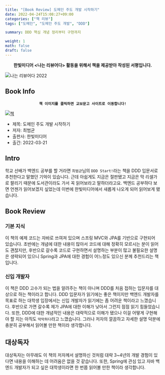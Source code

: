 ```yaml
---
title: "[Book Review] 도메인 주도 개발 시작하기"
date: 2022-04-24T15:08:27+09:00
categories: ["책 리뷰"]  
tags: ["도메인", "도메인 주도 개발", "DDD"]

summary: DDD 핵심 개념 정리부터 구현까지

weight: 1
math: false
draft: false
---  
```


**<center>한빛미디어 <나는 리뷰어다> 활동을 위해서 책을 제공받아 작성된 서평입니다.</center>**

![나는 리뷰어다 2022](../assets/I-am-reviewer-2022.jpg)

## Book Info

**<center>`책 이미지를 클릭하면 교보문고 사이트로 이동합니다!`</center>**

[![책](../assets/review/start-DDD.jpg)](https://www.kyobobook.co.kr/product/detailViewKor.laf?ejkGb=KOR&mallGb=KOR&barcode=9791162245385&orderClick=LEa&Kc=)

- 제목: 도메인 주도 개발 시작하기
- 저자: 최범균
- 출판사: 한빛미디어
- 출간: 2022-03-21

## Intro

학교 선배가 백엔드 공부를 할 거라면 `최범균`님의 `DDD Start!`라는 책을 DDD 입문서로 추천한다고 말했던 기억이 있습니다. 근데 아쉽게도 지금은 절판됐고 지금은 막 리셀가로 팔리기 때문에 도서관이라도 가서 꼭 읽어보라고 말하더라고요. 백엔드 공부하다 보면 언젠가 읽어보겠지 싶었는데 이번에 한빛미디어에서 새롭게 나오게 되어 읽어보게 됐습니다.

## Book Review

### 기본 지식

이 책의 예제 코드는 자바로 쓰여져 있으며 스프링 MVC와 JPA를 기반으로 구현되어 있습니다. 초반에는 개념에 대한 내용이 많아서 코드에 대해 정확히 모르시는 분이 읽어도 괜찮지만, 후반으로 갈수록 코드로 구현하면서 설명하는 부분이 많고 불필요한 설명은 생략되어 있으니 Spring과 JPA에 대한 경험이 어느정도 있으신 분께 추천드리는 책입니다.

### 신입 개발자

이 책은 DDD 고수가 되는 법을 알려주는 책이 아니며 DDD를 처음 접하는 입문자를 대상으로 하는 책이라고 합니다. DDD 입문자가 읽기에는 좋은 책이지만 백엔드 개발자를 목표로 하는 대학생 입장에서는 신입 개발자가 읽기에는 좀 어려운 책이라고 느꼈습니다. 후반으로 가면 갈수록 제가 JPA에 대한 이해가 낮아서 그런지 점점 읽기 힘들었습니다. 또한, DDD에 대한 개념적인 내용은 대략적으로 이해가 됐으나 이걸 어떻게 구현해야 할 지는 아직도 `막막하다`라고 느꼈습니다. 그러나 저자의 깔끔하고 자세한 설명 덕분에 충분히 공부해서 읽어볼 만한 책이라 생각합니다.

## 대상독자

대상독자는 아무래도 이 책의 저자께서 설명하신 것처럼 대략 3~4년의 개발 경험이 있다면 내용을 이해하는 데 어려움은 없을 것 같습니다. 또한, Spring에 관심 있고 자바 백엔드 개발자가 되고 싶은 대학생이라면 한 번쯤 읽어볼 만한 책이라 생각합니다. 